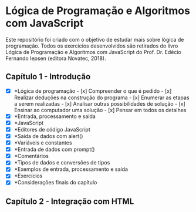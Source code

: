 # Lógica de Programação e Algoritmos com JavaScript

Este repositório foi criado com o objetivo de estudar mais sobre lógica de programação. Todos os exercícios desenvolvidos são retirados do livro Lógica de Programação e Algoritmos com JavaScript do Prof. Dr. Edécio Fernando Iepsen (editora Novatec, 2018). 

## Capítulo 1 - Introdução
- [x] *Lógica de programação
      - [x] Compreender o que é pedido
      - [x] Realizar deduções na construção do programa 
      - [x] Enumerar as etapas a serem realizadas
      - [x] Analisar outras possibilidades de solução
      - [x] Ensinar ao computador uma solução
      - [x] Pensar em todos os detalhes
- [x] *Entrada, processamento e saída
- [x] *JavaScript
- [x] *Editores de código JavaScript
- [x] *Saída de dados com alert()
- [x] *Variáveis e constantes
- [x] *Entrada de dados com prompt()
- [x] *Comentários
- [x] *Tipos de dados e conversões de tipos
- [x] *Exemplos de entrada, processamento e saída
- [x] *Exercícios
- [x] *Considerações finais do capítulo

## Capítulo 2 - Integração com HTML
